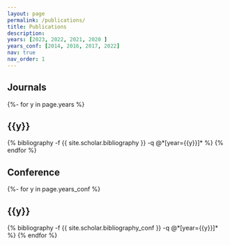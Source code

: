 ```yaml
---
layout: page
permalink: /publications/
title: Publications
description: 
years: [2023, 2022, 2021, 2020 ]
years_conf: [2014, 2016, 2017, 2022]
nav: true
nav_order: 1
---
```


## Journals
<!-- _pages/publications.md -->
<div class="publications">

{%- for y in page.years %}
  <h2 class="year">{{y}}</h2>
  {% bibliography -f {{ site.scholar.bibliography }} -q @*[year={{y}}]* %}
{% endfor %}

</div>

## Conference

<div class="publications">

{%- for y in page.years_conf %}
  <h2 class="year">{{y}}</h2>
  {% bibliography -f {{ site.scholar.bibliography_conf }} -q @*[year={{y}}]* %}
{% endfor %}

</div>